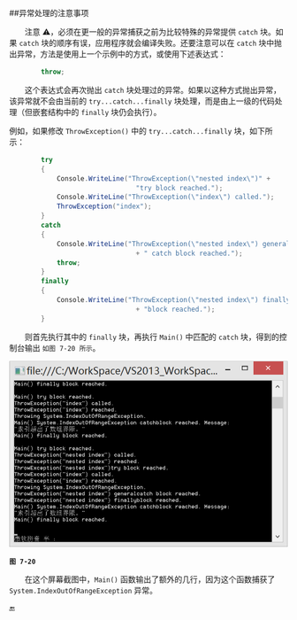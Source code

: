 ##异常处理的注意事项

&emsp;&emsp;注意 ⚠️，必须在更一般的异常捕获之前为比较特殊的异常提供 `catch`  块。如果 `catch` 块的顺序有误，应用程序就会编译失败。还要注意可以在 `catch` 块中抛出异常，方法是使用上一个示例中的方式，或使用下述表达式：

```csharp
        throw;
```

&emsp;&emsp;这个表达式会再次抛出 `catch` 块处理过的异常。如果以这种方式抛出异常，该异常就不会由当前的 `try...catch...finally` 块处理，而是由上一级的代码处理（但嵌套结构中的 `finally` 块仍会执行）。

例如，如果修改 `ThrowException()` 中的 `try...catch...finally` 块，如下所示：

```csharp
        try
        {
            Console.WriteLine("ThrowException(\"nested index\")" + 
                                "try block reached.");
            Console.WriteLine("ThrowException(\"index\") called.");
            ThrowException("index");
        }
        catch
        {
            Console.WriteLine("ThrowException(\"nested index\") general"
                                + " catch block reached.");
            throw;
        }
        finally
        {
            Console.WriteLine("ThrowException(\"nested index\") finally"
                                + "block reached.");
        }
```

&emsp;&emsp;则首先执行其中的 `finally` 块，再执行 `Main()` 中匹配的 `catch` 块，得到的控制台输出 `如图 7-20 所示`。

![图 7-20](/assets/7-20.png)

**`图 7-20`**

&emsp;&emsp;在这个屏幕截图中，`Main()` 函数输出了额外的几行，因为这个函数捕获了 `System.IndexOutOfRangeException` 异常。



🔚